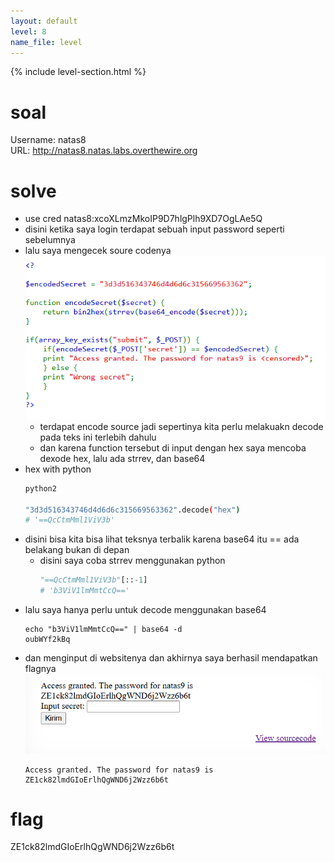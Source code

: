 ```yaml
---
layout: default
level: 8
name_file: level
---
```


{% include level-section.html %}

# soal
Username: natas8 \
URL:      http://natas8.natas.labs.overthewire.org

# solve
- use cred natas8:xcoXLmzMkoIP9D7hlgPlh9XD7OgLAe5Q
- disini ketika saya login terdapat sebuah input password seperti sebelumnya
- lalu saya mengecek soure codenya
  ![alt text](docs/images/image-11.png)
  - terdapat encode source jadi sepertinya kita perlu melakuakn decode pada teks ini terlebih dahulu
  - dan karena function tersebut di input dengan hex saya mencoba dexode hex, lalu ada strrev, dan base64
- hex with python
    ```bash
    python2

    "3d3d516343746d4d6d6c315669563362".decode("hex")
    # '==QcCtmMml1ViV3b'
    ```
- disini bisa kita bisa lihat teksnya terbalik karena base64 itu == ada belakang bukan di depan
  - disini saya coba strrev menggunakan python
    ```python
    "==QcCtmMml1ViV3b"[::-1]
    # 'b3ViV1lmMmtCcQ=='
    ```
- lalu saya hanya perlu untuk decode menggunakan base64
  ```
  echo "b3ViV1lmMmtCcQ==" | base64 -d
  oubWYf2kBq
  ```
- dan menginput di websitenya dan akhirnya saya berhasil mendapatkan flagnya
  ![alt text](docs/images/image-12.png)
  ```
  Access granted. The password for natas9 is ZE1ck82lmdGIoErlhQgWND6j2Wzz6b6t
  ```

# flag
ZE1ck82lmdGIoErlhQgWND6j2Wzz6b6t